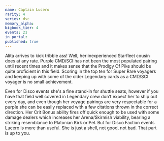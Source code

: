 ```yaml
---
name: Captain Lucero
rarity: 4
series: dsc
memory_alpha:
bigbook_tier: 4
events: 21
in_portal:
published: true
---
```


Alita arrives to kick tribble ass! Well, her inexperienced Starfleet cousin does at any rate. Purple CMD/SCI has not been the most populated pairing until recent times and it makes sense that the Prodigy Of Pike should be quite proficient in this field. Scoring in the top ten for Super Rare voyagers and keeping up with some of the older Legendary cards as a CMD/SCI voyager is no small achievement. 

Even for Disco events she's a fine stand-in for shuttle seats, however if you have that field well covered in Legendary crew don’t expect her to ship out every day, and even though her voyage pairings are very respectable for a purple she can be easily replaced with a few citations thrown in the correct direction. Her Crit Bonus ability fires off quick enough to be used with some damage dealers which increases her Arena/Skirmish viability, bearing a striking resemblance to Platonian Kirk or Pel. But for Disco Faction events Lucero is more than useful. She is just a shell, not good, not bad. That part is up to you.

